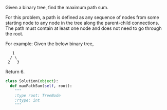 
Given a binary tree, find the maximum path sum.


For this problem, a path is defined as any sequence of nodes from some starting node to any node in the tree along the parent-child connections. The path must contain at least one node and does not need to go through the root.


For example:
Given the below binary tree,

       1
      / \
     2   3



Return 6.



```python
class Solution(object):
  def maxPathSum(self, root):
    """
    :type root: TreeNode
    :rtype: int
    """
```
